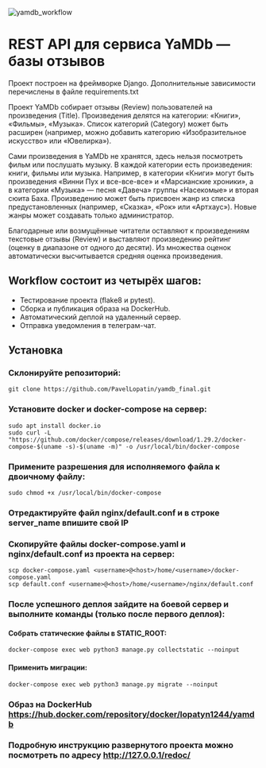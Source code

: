 ![yamdb_workflow](https://github.com/Viktrols/yamdb_final/actions/workflows/yamdb_workflow.yml/badge.svg?branch=master)

# REST API для сервиса YaMDb — базы отзывов
Проект построен на фреймворке Django. Дополнительные зависимости перечислены в файле requirements.txt

Проект YaMDb собирает отзывы (Review) пользователей на произведения (Title). Произведения делятся на категории: «Книги», «Фильмы», «Музыка». Список категорий (Category) может быть расширен (например, можно добавить категорию «Изобразительное искусство» или «Ювелирка»).

Сами произведения в YaMDb не хранятся, здесь нельзя посмотреть фильм или послушать музыку.
В каждой категории есть произведения: книги, фильмы или музыка. Например, в категории «Книги» могут быть произведения «Винни Пух и все-все-все» и «Марсианские хроники», а в категории «Музыка» — песня «Давеча» группы «Насекомые» и вторая сюита Баха. Произведению может быть присвоен жанр из списка предустановленных (например, «Сказка», «Рок» или «Артхаус»). Новые жанры может создавать только администратор.

Благодарные или возмущённые читатели оставляют к произведениям текстовые отзывы (Review) и выставляют произведению рейтинг (оценку в диапазоне от одного до десяти). Из множества оценок автоматически высчитывается средняя оценка произведения.

## Workflow состоит из четырёх шагов:
- Тестирование проекта (flake8 и pytest).
- Сборка и публикация образа на DockerHub.
- Автоматический деплой на удаленный сервер.
- Отправка уведомления в телеграм-чат.

## Установка
### Склонируйте репозиторий:
```
git clone https://github.com/PavelLopatin/yamdb_final.git
```
### Установите docker и docker-compose на сервер:
```
sudo apt install docker.io 
sudo curl -L "https://github.com/docker/compose/releases/download/1.29.2/docker-compose-$(uname -s)-$(uname -m)" -o /usr/local/bin/docker-compose
```
### Примените разрешения для исполняемого файла к двоичному файлу:
```
sudo chmod +x /usr/local/bin/docker-compose
```
### Отредактируйте файл nginx/default.conf и в строке server_name впишите свой IP
### Скопируйте файлы docker-compose.yaml и nginx/default.conf из проекта на сервер:
```
scp docker-compose.yaml <username>@<host>/home/<username>/docker-compose.yaml
scp default.conf <username>@<host>/home/<username>/nginx/default.conf
```
### После успешного деплоя зайдите на боевой сервер и выполните команды (только после первого деплоя):
#### Собрать статические файлы в STATIC_ROOT:
```
docker-compose exec web python3 manage.py collectstatic --noinput
```
#### Применить миграции:
```
docker-compose exec web python3 manage.py migrate --noinput
```
### Образ на DockerHub https://hub.docker.com/repository/docker/lopatyn1244/yamdb
### Подробную инструкцию развернутого проекта можно посмотреть по адресу http://127.0.0.1/redoc/
